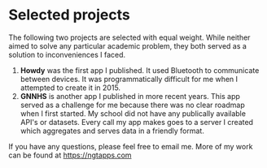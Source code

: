 
# Selected projects

The following two projects are selected with equal weight. While neither aimed to solve any particular academic problem, they both served as a solution to inconveniences I faced. 

 1. **Howdy** was the first app I published. It used Bluetooth to communicate between devices. It was programmatically difficult for me when I attempted to create it in 2015.
 2. **GNNHS** is another app I published in more recent years. This app served as a challenge for me because there was no clear roadmap when I first started. My school did not have any publically available API's or datasets. Every call my app makes goes to a server I created which aggregates and serves data in a friendly format. 


If you have any questions, please feel free to email me. 
More of my work can be found at https://ngtapps.com
